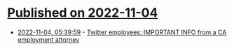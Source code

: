 # [Published on 2022-11-04](index.md)

* [2022-11-04, 05:39:59](https://news.ycombinator.com/item?id=33462629) - [Twitter employees: IMPORTANT INFO from a CA employment attorney](https://twitter.com/lisabloom/status/1588359669843513344)
